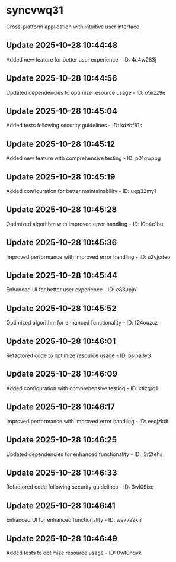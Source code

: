 # syncvwq31
Cross-platform application with intuitive user interface

## Update 2025-10-28 10:44:48
Added new feature for better user experience - ID: 4u4w283j


## Update 2025-10-28 10:44:56
Updated dependencies to optimize resource usage - ID: o5iizz9e


## Update 2025-10-28 10:45:04
Added tests following security guidelines - ID: kdzbf81s


## Update 2025-10-28 10:45:12
Added new feature with comprehensive testing - ID: p01qwpbg


## Update 2025-10-28 10:45:19
Added configuration for better maintainability - ID: ugg32my1


## Update 2025-10-28 10:45:28
Optimized algorithm with improved error handling - ID: l0p4c1bu


## Update 2025-10-28 10:45:36
Improved performance with improved error handling - ID: u2vjcdeo


## Update 2025-10-28 10:45:44
Enhanced UI for better user experience - ID: e88upjn1


## Update 2025-10-28 10:45:52
Optimized algorithm for enhanced functionality - ID: f24ouzcz


## Update 2025-10-28 10:46:01
Refactored code to optimize resource usage - ID: bsipa3y3


## Update 2025-10-28 10:46:09
Added configuration with comprehensive testing - ID: xtlzgrg1


## Update 2025-10-28 10:46:17
Improved performance with improved error handling - ID: eeojzkdt


## Update 2025-10-28 10:46:25
Updated dependencies for enhanced functionality - ID: i3r2tehs


## Update 2025-10-28 10:46:33
Refactored code following security guidelines - ID: 3wl09ixq


## Update 2025-10-28 10:46:41
Enhanced UI for enhanced functionality - ID: we77a9kn


## Update 2025-10-28 10:46:49
Added tests to optimize resource usage - ID: 0wt0nqvk

